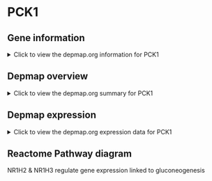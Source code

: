 <h1>PCK1</h1>

<h2>Gene information</h2>
<details>
  <summary>Click to view the depmap.org information for PCK1</summary>
  <iframe src="https://depmap.org/portal/gene/PCK1?tab=about" style="border:none;width:100%;height:800px"></iframe>
</details>

<h2>Depmap overview</h2>
<details>
  <summary>Click to view the depmap.org summary for PCK1</summary>
  <iframe src="https://depmap.org/portal/gene/PCK1?tab=overview" style="border:none;width:100%;height:800px"></iframe>
</details>

<h2>Depmap expression</h2>
<details>
  <summary>Click to view the depmap.org expression data for PCK1</summary>
  <iframe src="https://depmap.org/portal/gene/PCK1?tab=characterization" style="border:none;width:100%;height:800px"></iframe>
</details>



<h2>Reactome Pathway diagram</h2>
NR1H2 & NR1H3 regulate gene expression linked to gluconeogenesis 
<div id="diagramHolder"></div>

<script>
    //Creating the Reactome Diagram widget
    //Take into account a proxy needs to be set up in your server side pointing to www.reactome.org
    function onReactomeDiagramReady(){  //This function is automatically called when the widget code is ready to be used
        var diagram = Reactome.Diagram.create({
            "placeHolder" : "diagramHolder",
            "width" : 900,
            "height" : 500
        });

        //Initialising it to the "Hemostasis" pathway
        diagram.loadDiagram("R-HSA-9632974");

        //Adding different listeners

        diagram.onDiagramLoaded(function (loaded) {
            console.info("Loaded ", loaded);
            diagram.flagItems("BAD");
	    diagram.flagItems("Q92934");
            if (loaded == "R-HSA-9632974") diagram.selectItem("R-HSA-9632974");
        });

     }
</script>



